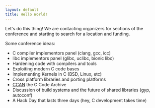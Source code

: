 ```yaml
---
layout: default
title: Hello World!
---
```


Let's do this thing! We are contacting organizers for sections of the
conference and starting to search for a location and funding.

Some conference ideas:

- C compiler implementors panel (clang, gcc, icc)
- libc implementors panel (glibc, uclibc, bionic libc)
- Hardening code with compilers and tools
- Exploiting modern C code bases
- Implementing Kernels in C (BSD, Linux, etc)
- Cross platform libraries and porting platforms
- [CCAN][ccan] the C Code Archive
- Discussion of build systems and the future of shared libraries (gyp, autoconf)
- A Hack Day that lasts three days (hey, C development takes time)

[ccan]: http://ccodearchive.net/index.html
